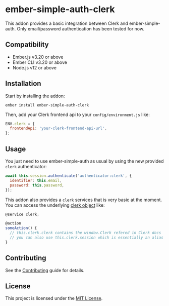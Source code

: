 ember-simple-auth-clerk
==============================================================================

This addon provides a basic integration between Clerk and ember-simple-auth.
Only email/password authentication has been tested for now.

Compatibility
------------------------------------------------------------------------------

* Ember.js v3.20 or above
* Ember CLI v3.20 or above
* Node.js v12 or above


Installation
------------------------------------------------------------------------------

Start by installing the addon:

```
ember install ember-simple-auth-clerk
```

Then, add your Clerk frontend api to your `config/environment.js` like:
```js
ENV.clerk = {
  frontendApi: 'your-clerk-frontend-api-url',
};
```

Usage
------------------------------------------------------------------------------

You just need to use ember-simple-auth as usual by using the new provided `clerk` authenticator:

```js
await this.session.authenticate('authenticator:clerk', {
  identifier: this.email,
  password: this.password,
});
```

This addon also provides a `clerk` services that is very basic at the moment.
You can access the underlying [clerk object](https://docs.clerk.dev/reference/clerkjs/clerk) like:

```js
@service clerk;

@action
someAction() {
  // this.clerk.clerk contains the window.Clerk refered in Clerk docs
  // you can also use this.clerk.session which is essentially an alias to this.clerk.clerk.session
}
```


Contributing
------------------------------------------------------------------------------

See the [Contributing](CONTRIBUTING.md) guide for details.


License
------------------------------------------------------------------------------

This project is licensed under the [MIT License](LICENSE.md).
